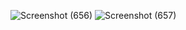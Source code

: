 ![Screenshot (656)](https://github.com/user-attachments/assets/e0d755f2-9e83-48b2-b694-2ff647bf7402)
![Screenshot (657)](https://github.com/user-attachments/assets/5d0d6633-83cc-4d37-a07d-99940b7e3a41)

